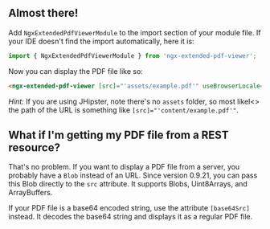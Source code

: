 ## Almost there!

Add `NgxExtendedPdfViewerModule` to the import section of your module file. If your IDE doesn't find
    the import automatically, here it is:

```typescript
import { NgxExtendedPdfViewerModule } from 'ngx-extended-pdf-viewer';
```

Now you can display the PDF file like so:

```html
<ngx-extended-pdf-viewer [src]="'assets/example.pdf'" useBrowserLocale="true" height="80vh"></ngx-extended-pdf-viewer>
```

_Hint:_ If you are using JHipster, note there's no `assets` folder, so most likel<> the path of the URL is something like `[src]="'content/example.pdf'"`.

## What if I'm getting my PDF file from a REST resource?

That's no problem. If you want to display a PDF file from a server, you probably have a `Blob` instead of an URL. Since version 0.9.21, you can pass this Blob directly to the `src` attribute. It supports Blobs, Uint8Arrays, and ArrayBuffers.

If your PDF file is a base64 encoded string, use the attribute `[base64Src]` instead. It decodes the base64 string and displays it as a regular PDF file.
